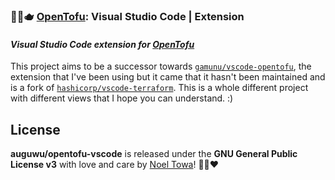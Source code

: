 ### 🐻‍❄️🫖 [OpenTofu]: Visual Studio Code | Extension

#### _Visual Studio Code extension for [OpenTofu]_

This project aims to be a successor towards [`gamunu/vscode-opentofu`], the extension that I've been using but it came that it hasn't been maintained and is a fork of [`hashicorp/vscode-terraform`]. This is a whole different project with different views that I hope you can understand. :)

## License

**auguwu/opentofu-vscode** is released under the **GNU General Public License v3** with love and care by [Noel Towa](https://floofy.dev)! 🐻‍❄️♥️

[`hashicorp/vscode-terraform`]: https://github.com/hashicorp/vscode-terraform
[`gamunu/vscode-opentofu`]: https://github.com/gamunu/vscode-opentofu
[OpenTofu]: https://opentofu.org
